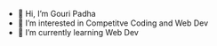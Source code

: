 - 👋 Hi, I’m Gouri Padha
- 👀 I’m interested in Competitve Coding and Web Dev
- 🌱 I’m currently learning Web Dev

<!---
wildcranberries/wildcranberries is a ✨ special ✨ repository because its `README.md` (this file) appears on your GitHub profile.
You can click the Preview link to take a look at your changes.
--->

